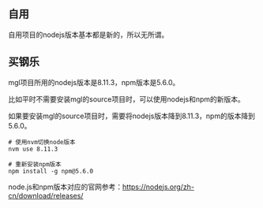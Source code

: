 
## 自用
自用项目的nodejs版本基本都是新的，所以无所谓。

## 买钢乐
mgl项目所用的nodejs版本是8.11.3，npm版本是5.6.0。

比如平时不需要安装mgl的source项目时，可以使用nodejs和npm的新版本。

如果要安装mgl的source项目时，需要将nodejs版本降到8.11.3，npm的版本降到5.6.0。
```
# 使用nvm切换node版本
nvm use 8.11.3 

# 重新安装npm版本
npm install -g npm@5.6.0
```

node.js和npm版本对应的官网参考：https://nodejs.org/zh-cn/download/releases/